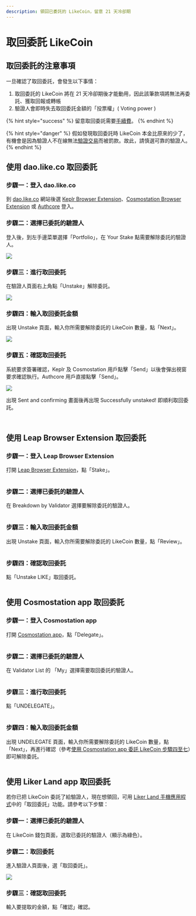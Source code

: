 ```yaml
---
description: 領回已委託的 LikeCoin，留意 21 天冷卻期
---
```


# 取回委託 LikeCoin

## 取回委託的注意事項

一旦確認了取回委託，會發生以下事情：

1. 取回委託的 LikeCoin 將在 21 天冷卻期後才能動用，因此該筆款項將無法再委託、獲取回報或轉帳
2. 驗證人會即時失去取回委託金額的「投票權」( Voting power )

{% hint style="success" %}
留意取回委託需要[手續費](../wallet/transaction-fee.md)。
{% endhint %}

{% hint style="danger" %}
假如發現取回委託時 LikeCoin 本金比原來的少了，有機會是因為驗證人不在線無法[驗證交易](../../user-guide/background.md#9e68)而被罰款。故此，請慎選可靠的驗證人。
{% endhint %}

## 使用 dao.like.co 取回委託 <a href="#undelegate-via-dao.like.co" id="undelegate-via-dao.like.co"></a>

### 步驟一：登入 dao.like.co

到 [dao.like.co](https://dao.like.co/) 網站後選 [Keplr Browser Extension](../wallet/keplr/)、[Cosmostation Browser Extension](../wallet/cosmostation/) 或 [Authcore](../../user-guide/liker-id/register/) 登入。

### 步驟二：選擇已委託的驗證人

登入後，到左手邊菜單選擇「Portfolio」，在 Your Stake 點需要解除委託的驗證人。

![](<../../.gitbook/assets/dao.like.co unstake 01.png>)

### 步驟三：進行取回委託

在驗證人頁面右上角點「Unstake」解除委託。

![](<../../.gitbook/assets/dao.like.co unstake 02.png>)

### 步驟四：輸入取回委託金額

出現 Unstake 頁面，輸入你所需要解除委託的 LikeCoin 數量，點「Next」。

![](<../../.gitbook/assets/dao.like.co unstake 03.png>)

### 步驟五：確認取回委託

系統要求簽署確認，Keplr 及 Cosmostation 用戶點擊「Send」以後會彈出視窗要求確認執行。Authcore 用戶直接點擊「Send」。

![](<../../.gitbook/assets/dao.like.co unstake 04.png>)

出現 Sent and confirming 畫面後再出現 Successfully unstaked! 即順利取回委託。

<div>

<img src="../../.gitbook/assets/dao.like.co unstake 05.png" alt="">

 

<figure><img src="../../.gitbook/assets/dao.like.co unstake 06.png" alt=""><figcaption></figcaption></figure>

</div>

## 使用 Leap Browser Extension 取回委託 <a href="#undelegate-via-leap" id="undelegate-via-leap"></a>

### 步驟一：登入 Leap Browser Extension

打開 [Leap Browser Extension](../wallet/leap/)，點「Stake」。

<figure><img src="../../.gitbook/assets/leap delegate 1.png" alt=""><figcaption></figcaption></figure>

### 步驟二：選擇已委託的驗證人

在 Breakdown by Validator 選擇要解除委託的驗證人。

<figure><img src="../../.gitbook/assets/leap redelegate 1.png" alt=""><figcaption></figcaption></figure>

### 步驟三：輸入取回委託金額

出現 Unstake 頁面，輸入你所需要解除委託的 LikeCoin 數量，點「Review」。

<figure><img src="../../.gitbook/assets/leap undelegate 1.png" alt=""><figcaption></figcaption></figure>

### 步驟四：確認取回委託

點「Unstake LIKE」取回委託。

<figure><img src="../../.gitbook/assets/leap undelegate 2.png" alt=""><figcaption></figcaption></figure>

## 使用 Cosmostation app 取回委託 <a href="#undelegate-via-cosmostation-app" id="undelegate-via-cosmostation-app"></a>

### 步驟一：登入 Cosmostation app

打開 [Cosmostation app](../wallet/cosmostation-mobile/)，點「Delegate」。

<figure><img src="../../.gitbook/assets/Cosmostation mobile delegate 1.png" alt=""><figcaption></figcaption></figure>

### 步驟二：選擇已委託的驗證人

在 Validator List 的 「My」選擇需要取回委託的驗證人。

<figure><img src="../../.gitbook/assets/Cosmostation mobile undelegate 1.png" alt=""><figcaption></figcaption></figure>

### 步驟三：進行取回委託

點「UNDELEGATE」。

<figure><img src="../../.gitbook/assets/Cosmostation mobile undelegate 2.png" alt=""><figcaption></figcaption></figure>

### 步驟四：輸入取回委託金額

出現 UNDELEGATE 頁面，輸入你所需要解除委託的 LikeCoin 數量，點「Next」，再進行確認（參考[使用 Cosmostation app 委託 LikeCoin 步驟四至七](delegation-of-likecoin.md#bu-zhou-si-shu-ru-wei-tuo-jin-e-1)）即可解除委託。

<figure><img src="../../.gitbook/assets/Cosmostation mobile undelegate 3.png" alt=""><figcaption></figcaption></figure>

## 使用 Liker Land app 取回委託 <a href="#undelegate-via-liker-land" id="undelegate-via-liker-land"></a>

若你已把 LikeCoin 委託了給驗證人，現在想領回，可用 [Liker Land 手機應用程式](../../user-guide/liker-land/download.md)中的「取回委託」功能。請參考以下步驟：

### 步驟一：選擇已委託的驗證人

在 LikeCoin 錢包頁面，選取已委託的驗證人（顯示為綠色）。

### 步驟二：取回委託

進入驗證人頁面後，選「取回委託」。

![](../../.gitbook/assets/IMG\_2328.jpg)

### 步驟三：確認取回委託

輸入要提取的金額，點「確認」確認。
